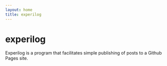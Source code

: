 ```yaml
---
layout: home
title: experilog
---
```

# **experilog**
Experilog is a program that facilitates simple publishing of posts to a Github Pages site.
